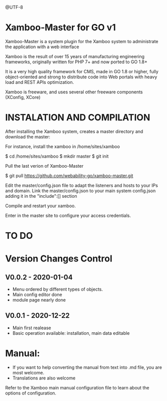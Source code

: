 @UTF-8

Xamboo-Master for GO v1
=============================

Xamboo-Master is a system plugin for the Xamboo system to administrate the application with a web interface

Xamboo is the result of over 15 years of manufacturing engineering frameworks, originally written for PHP 7+ and now ported to GO 1.8+

It is a very high quality framework for CMS, made in GO 1.8 or higher, fully object-oriented and strong to distribute code into Web portals with heavy load and REST APIs optimization.

Xamboo is freeware, and uses several other freeware components (XConfig, XCore)

INSTALATION AND COMPILATION
=============================

After installing the Xamboo system, creates a master directory and download the master:

For instance, install the xamboo in /home/sites/xamboo

$ cd /home/sites/xamboo
$ mkdir master
$ git init

Pull the last verion of Xamboo-Master

$ git pull https://github.com/webability-go/xamboo-master.git

Edit the master/config.json file to adapt the listeners and hosts to your IPs and domain.
Link the master/config.json to your main system config.json adding it in the "include":[] section

Compile and restart your xamboo.

Enter in the master site to configure your access credentials.



TO DO
=======================


Version Changes Control
=======================

V0.0.2 - 2020-01-04
-----------------------
- Menu ordered by different types of objects.
- Main config editor done
- module page nearly done

V0.0.1 - 2020-12-22
-----------------------
- Main first realease
- Basic operation available: installation, main data editable


Manual:
=======================

- If you want to help converting the manual from text into .md file, you are most welcome.
- Translations are also welcome

Refer to the Xamboo main manual configuration file to learn about the options of configuration.
